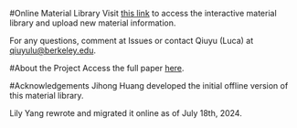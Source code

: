 #Online Material Library
Visit [this link](https://qiuyuluuu.github.io/DtU/) to access the interactive material library and upload new material information.

For any questions, comment at Issues or contact Qiuyu (Luca) at qiuyulu@berkeley.edu.

#About the Project
Access the full paper [here](https://doi.org/10.1145/3654777.3676464).

#Acknowledgements
Jihong Huang developed the initial offline version of this material library. 

Lily Yang rewrote and migrated it online as of July 18th, 2024.
